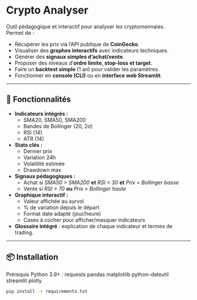 # Crypto Analyser

Outil pédagogique et interactif pour analyser les cryptomonnaies.  
Permet de :
- Récupérer les prix via l’API publique de **CoinGecko**.
- Visualiser des **graphes interactifs** avec indicateurs techniques.
- Générer des **signaux simples d’achat/vente**.
- Proposer des niveaux d’**ordre limite, stop-loss et target**.
- Faire un **backtest simple** (1 an) pour valider les paramètres.
- Fonctionner en **console (CLI)** ou en **interface web Streamlit**.

---

## 🚀 Fonctionnalités
- **Indicateurs intégrés :**
  - SMA20, SMA50, SMA200
  - Bandes de Bollinger (20, 2σ)
  - RSI (14)
  - ATR (14)
- **Stats clés :**
  - Dernier prix
  - Variation 24h
  - Volatilité estimée
  - Drawdown max
- **Signaux pédagogiques :**
  - Achat si *SMA50 > SMA200* **et** *RSI < 30* **et** *Prix < Bollinger basse*
  - Vente si *RSI > 70* **ou** *Prix > Bollinger haute*
- **Graphique interactif :**
  - Valeur affichée au survol
  - % de variation depuis le départ
  - Format date adapté (jour/heure)
  - Cases à cocher pour afficher/masquer indicateurs
- **Glossaire intégré** : explication de chaque indicateur et termes de trading.

---

## 📦 Installation

Prérequis Python 3.9+ :
requests
pandas
matplotlib
python-dateutil
streamlit
plotly

```bash
pip install -r requirements.txt


